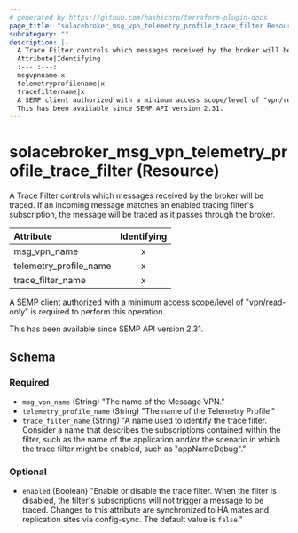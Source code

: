 ```yaml
---
# generated by https://github.com/hashicorp/terraform-plugin-docs
page_title: "solacebroker_msg_vpn_telemetry_profile_trace_filter Resource - solacebroker"
subcategory: ""
description: |-
  A Trace Filter controls which messages received by the broker will be traced. If an incoming message matches an enabled tracing filter's subscription, the message will be traced as it passes through the broker.
  Attribute|Identifying
  :---|:---:
  msgvpnname|x
  telemetryprofilename|x
  tracefiltername|x
  A SEMP client authorized with a minimum access scope/level of "vpn/read-only" is required to perform this operation.
  This has been available since SEMP API version 2.31.
---
```


# solacebroker_msg_vpn_telemetry_profile_trace_filter (Resource)

A Trace Filter controls which messages received by the broker will be traced. If an incoming message matches an enabled tracing filter's subscription, the message will be traced as it passes through the broker.


Attribute|Identifying
:---|:---:
msg_vpn_name|x
telemetry_profile_name|x
trace_filter_name|x



A SEMP client authorized with a minimum access scope/level of "vpn/read-only" is required to perform this operation.

This has been available since SEMP API version 2.31.



<!-- schema generated by tfplugindocs -->
## Schema

### Required

- `msg_vpn_name` (String) "The name of the Message VPN."
- `telemetry_profile_name` (String) "The name of the Telemetry Profile."
- `trace_filter_name` (String) "A name used to identify the trace filter. Consider a name that describes the subscriptions contained within the filter, such as the name of the application and/or the scenario in which the trace filter might be enabled, such as \"appNameDebug\"."

### Optional

- `enabled` (Boolean) "Enable or disable the trace filter. When the filter is disabled, the filter's subscriptions will not trigger a message to be traced. Changes to this attribute are synchronized to HA mates and replication sites via config-sync. The default value is `false`."
